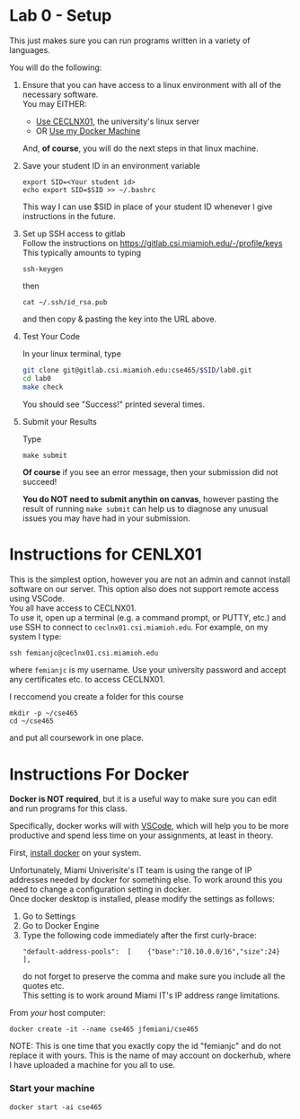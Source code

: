 # Lab 0 - Setup

This just makes sure you can run programs written in a variety of languages.


You will do the following:
1. Ensure that you can have access to a linux environment with all of the necessary software.  
You may EITHER:
   - [Use CECLNX01](#instructions-for-linux), the university's linux server
   - OR [Use my Docker Machine](#instructions-for-docker) 

   And, **of course**, you will do the next steps in that linux machine. 
2. Save your student ID in an environment variable
      ```
      export SID=<Your student id>
      echo export SID=$SID >> ~/.bashrc
      ```
      This way I can use $SID in place of your student ID whenever I give instructions in the future. 
3. Set up SSH access to gitlab  
     Follow the instructions on https://gitlab.csi.miamioh.edu/-/profile/keys  
     This typically amounts to typing
      ```
      ssh-keygen
      ```
      then
      ```
      cat ~/.ssh/id_rsa.pub
      ```
      and then copy & pasting the key into the URL above.  



4. Test Your Code

   In your linux terminal, type
   ```bash
   git clone git@gitlab.csi.miamioh.edu:cse465/$SID/lab0.git
   cd lab0
   make check
   ```
   You should see "Success!" printed several times. 

5. Submit your Results

   Type 
   ```
   make submit
   ```
   **Of course** if you see an error message, then your submission did not succeed!


   **You do NOT need to submit anythin on canvas**, however pasting the result of running `make submit` can help us to diagnose any unusual issues you may have had in your submission.



# Instructions for CENLX01
 This is the simplest option, however you are not an admin and cannot install software on our server. This option also does not support remote access using VSCode.  
 You all have access to CECLNX01.  
 To use it,  open up a terminal (e.g. a command prompt, or PUTTY, etc.) and use SSH to connect to `ceclnx01.csi.miamioh.edu`.  For example, on my system I type:
 ```cmd
 ssh femianjc@ceclnx01.csi.miamioh.edu
 ```
 where `femianjc` is my username. 
 Use your university password and accept any certificates etc. to access CECLNX01. 

 I reccomend you create a folder for this course
 ```
 mkdir -p ~/cse465
 cd ~/cse465
 ```
and put all coursework in one place. 


# Instructions For Docker
**Docker is NOT required**, but it is a useful way to make sure you can edit and run programs for this class. 

Specifically, docker works will with [VSCode](https://code.visualstudio.com/),  which will help you to be more productive and spend less time on your assignments, at least in theory. 

First, [install docker](https://docs.docker.com/get-docker/) on your system.

Unfortunately, Miami Univerisite's IT team is using the range of IP addresses needed by docker for something else.  To work around this you need to change a configuration setting in docker.  
Once docker desktop is installed, please modify the settings as follows:
1. Go to Settings
2. Go to Docker Engine
3. Type the following code immediately after the first curly-brace:
   ```
   "default-address-pools":  [    {"base":"10.10.0.0/16","size":24}  ],
   ```
   do not forget to preserve the comma and make sure you include all the quotes etc.   
   This setting is to work around Miami IT's IP address range limitations. 

From _your_ host computer:
```
docker create -it --name cse465 jfemiani/cse465
```
NOTE: This is one time that you exactly copy the id "femianjc" and do not replace it with yours. This is the name of may account on dockerhub, where I have uploaded a machine for you all to use.  

### Start your machine
```
docker start -ai cse465
```


